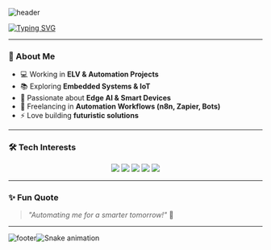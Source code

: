 ![header](https://capsule-render.vercel.app/api?type=waving&color=0:00f260,100:0575e6&height=200&section=header&text=Abishek%20MS&fontSize=40&fontColor=fff)

[![Typing SVG](https://readme-typing-svg.herokuapp.com?size=22&color=00F7FF&center=true&vCenter=true&width=600&lines=🚀+ELV+Project+Engineer;⚡+Embedded+IoT+%26+Edge+AI+Learner;🤖+Automation+Workflow+Freelancer;🌟+Tech+Explorer+%7C+Futuristic+Thinker)](https://git.io/typing-svg)

---

### 🌟 About Me  
- 💻 Working in **ELV & Automation Projects**  
- 📚 Exploring **Embedded Systems & IoT**  
- 🤖 Passionate about **Edge AI & Smart Devices**  
- 🎯 Freelancing in **Automation Workflows (n8n, Zapier, Bots)**  
- ⚡ Love building **futuristic solutions**  

---

### 🛠️ Tech Interests  
<p align="center">
  <img src="https://img.shields.io/badge/Embedded%20Systems-00979D?style=for-the-badge&logo=arduino&logoColor=white" />
  <img src="https://img.shields.io/badge/IoT-FF6F00?style=for-the-badge&logo=esphome&logoColor=white" />
  <img src="https://img.shields.io/badge/Automation-F05032?style=for-the-badge&logo=zapier&logoColor=white" />
  <img src="https://img.shields.io/badge/Edge%20AI-8E2DE2?style=for-the-badge&logo=tensorflow&logoColor=white" />
  <img src="https://img.shields.io/badge/Python-3776AB?style=for-the-badge&logo=python&logoColor=white" />
</p>

---

### ✨ Fun Quote  
> *"Automating me for a smarter tomorrow!"* 🚀  

---

![footer](https://capsule-render.vercel.app/api?type=waving&color=0:0575e6,100:00f260&height=150&section=footer)![Snake animation](https://github.com/YOUR_GITHUB_USERNAME/YOUR_GITHUB_USERNAME/blob/output/github-contribution-grid-snake.svg)

